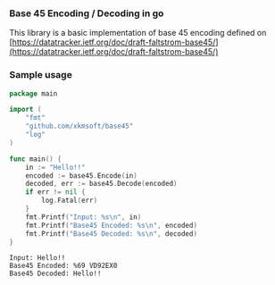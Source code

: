 ### Base 45 Encoding / Decoding in go

This library is a basic implementation of base 45 encoding defined on  [https://datatracker.ietf.org/doc/draft-faltstrom-base45/](https://datatracker.ietf.org/doc/draft-faltstrom-base45/)

### Sample usage

```go
package main

import (
	"fmt"
	"github.com/xkmsoft/base45"
	"log"
)

func main() {
	in := "Hello!!"
	encoded := base45.Encode(in)
	decoded, err := base45.Decode(encoded)
	if err != nil {
		log.Fatal(err)
	}
	fmt.Printf("Input: %s\n", in)
	fmt.Printf("Base45 Encoded: %s\n", encoded)
	fmt.Printf("Base45 Decoded: %s\n", decoded)
}
```

```
Input: Hello!!
Base45 Encoded: %69 VD92EX0
Base45 Decoded: Hello!!

```
